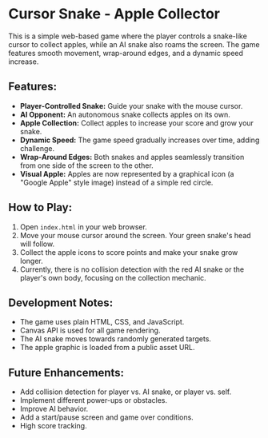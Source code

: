 # Cursor Snake - Apple Collector

This is a simple web-based game where the player controls a snake-like cursor to collect apples, while an AI snake also roams the screen. The game features smooth movement, wrap-around edges, and a dynamic speed increase.

## Features:

*   **Player-Controlled Snake:** Guide your snake with the mouse cursor.
*   **AI Opponent:** An autonomous snake collects apples on its own.
*   **Apple Collection:** Collect apples to increase your score and grow your snake.
*   **Dynamic Speed:** The game speed gradually increases over time, adding challenge.
*   **Wrap-Around Edges:** Both snakes and apples seamlessly transition from one side of the screen to the other.
*   **Visual Apple:** Apples are now represented by a graphical icon (a "Google Apple" style image) instead of a simple red circle.

## How to Play:

1.  Open `index.html` in your web browser.
2.  Move your mouse cursor around the screen. Your green snake's head will follow.
3.  Collect the apple icons to score points and make your snake grow longer.
4.  Currently, there is no collision detection with the red AI snake or the player's own body, focusing on the collection mechanic.

## Development Notes:

*   The game uses plain HTML, CSS, and JavaScript.
*   Canvas API is used for all game rendering.
*   The AI snake moves towards randomly generated targets.
*   The apple graphic is loaded from a public asset URL.

## Future Enhancements:

*   Add collision detection for player vs. AI snake, or player vs. self.
*   Implement different power-ups or obstacles.
*   Improve AI behavior.
*   Add a start/pause screen and game over conditions.
*   High score tracking.